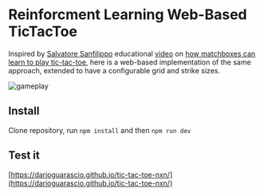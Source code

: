# Reinforcment Learning Web-Based TicTacToe

Inspired by [Salvatore Sanfilippo](https://github.com/antirez) educational [video](https://www.youtube.com/watch?v=GfwFNKCys9c) on [how matchboxes can learn to play tic-tac-toe](https://en.wikipedia.org/wiki/Matchbox_Educable_Noughts_and_Crosses_Engine), here is a web-based implementation of the same approach, extended to have a configurable grid and strike sizes.

![gameplay](https://darioguarascio.github.io/tic-tac-toe-nxn/gameplay.gif)


## Install

Clone repository, run `npm install` and then `npm run dev`


## Test it

[https://darioguarascio.github.io/tic-tac-toe-nxn/](https://darioguarascio.github.io/tic-tac-toe-nxn/)

